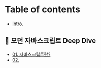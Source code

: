 # Table of contents

* [Intro.](README.md)

## 🐰 모던 자바스크립트 Deep Dive

* [01. 자바스크립트란?](deep-dive/01..md)
* [02.](deep-dive/02..md)
